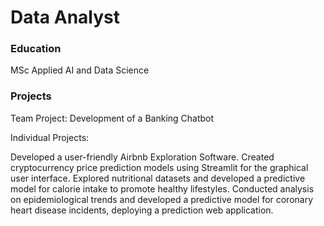 # Data Analyst

### Education
MSc Applied AI and Data Science

### Projects
Team Project: Development of a Banking Chatbot

Individual Projects:

Developed a user-friendly Airbnb Exploration Software.
Created cryptocurrency price prediction models using Streamlit for the graphical user interface.
Explored nutritional datasets and developed a predictive model for calorie intake to promote healthy lifestyles.
Conducted analysis on epidemiological trends and developed a predictive model for coronary heart disease incidents, deploying a prediction web application.
